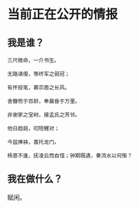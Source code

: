 # 当前正在公开的情报

## 我是谁？

```note
三尺微命，一介书生。

无路请缨，等终军之弱冠；

有怀投笔，慕宗悫之长风。

舍簪笏于百龄，奉晨昏于万里。

非谢家之宝树，接孟氏之芳邻。

他日趋庭，叨陪鲤对；

今兹捧袂，喜托龙门。

杨意不逢，抚凌云而自惜；钟期既遇，奏流水以何惭？
```

## 我在做什么？

赋闲。
